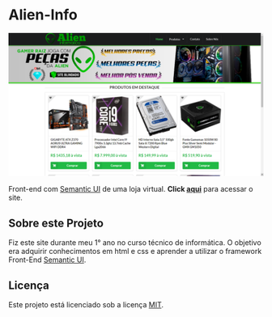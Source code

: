 # Alien-Info

![Screenshot](https://github.com/rodrigosuelli/alien-informatica/blob/master/screenshot.png)

Front-end com [Semantic UI](https://semantic-ui.com/) de uma loja virtual. **Click [aqui](https://rodrigosuelli.github.io/alien-informatica/)** para acessar o site.

## Sobre este Projeto
Fiz este site durante meu 1° ano no curso técnico de informática. O objetivo era adquirir conhecimentos em html e css e aprender a utilizar o framework Front-End [Semantic UI](https://semantic-ui.com/).

## Licença
Este projeto está licenciado sob a licença [MIT](https://github.com/rodrigosuelli/alien-informatica/blob/master/LICENSE).